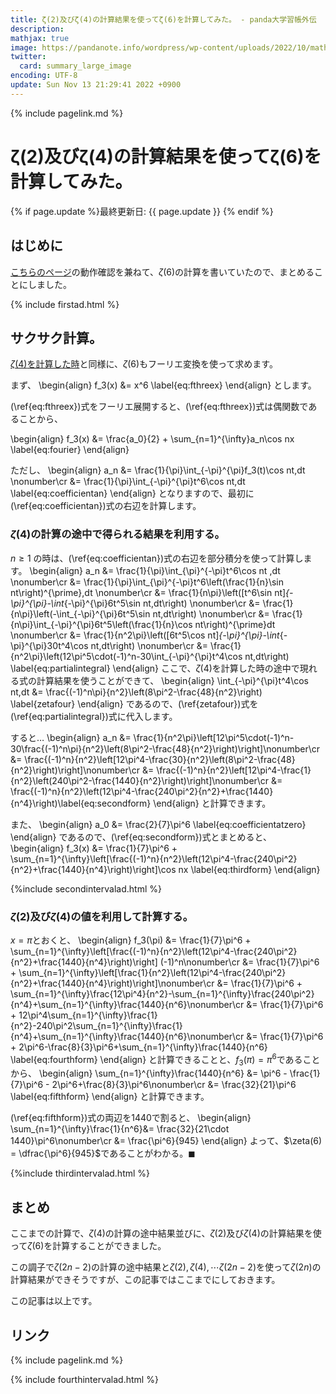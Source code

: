 ```yaml
---
title: ζ(2)及びζ(4)の計算結果を使ってζ(6)を計算してみた。 - panda大学習帳外伝
description: 
mathjax: true
image: https://pandanote.info/wordpress/wp-content/uploads/2022/10/mathlet_example1.png
twitter: 
  card: summary_large_image
encoding: UTF-8
update: Sun Nov 13 21:29:41 2022 +0900
---
```

{% include pagelink.md %}
# ζ(2)及びζ(4)の計算結果を使ってζ(6)を計算してみた。
{% if page.update %}最終更新日: {{ page.update }} {% endif %}
## はじめに
[こちらのページ](https://vsse.pandanote.info/mathlet.html)の動作確認を兼ねて、$\zeta(6)$の計算を書いていたので、まとめることにしました。

{% include firstad.html %}

## サクサク計算。
[$\zeta(4)$を計算した時](https://pandanote.info/?p=9778)と同様に、$\zeta(6)$もフーリエ変換を使って求めます。

まず、
\begin{align}
f_3(x) &= x^6 \label{eq:fthreex}
\end{align}
とします。

(\ref{eq:fthreex})式をフーリエ展開すると、(\ref{eq:fthreex})式は偶関数であることから、

\begin{align}
f_3(x) &= \frac{a_0}{2} + \sum_{n=1}^{\infty}a_n\cos nx \label{eq:fourier}
\end{align}

ただし、
\begin{align}
a_n &= \frac{1}{\pi}\int_{-\pi}^{\pi}f_3(t)\cos nt\,dt \nonumber\cr
&= \frac{1}{\pi}\int_{-\pi}^{\pi}t^6\cos nt\,dt \label{eq:coefficientan}
\end{align}
となりますので、最初に(\ref{eq:coefficientan})式の右辺を計算します。
### $\zeta(4)$の計算の途中で得られる結果を利用する。
$n \ge 1$ の時は、(\ref{eq:coefficientan})式の右辺を部分積分を使って計算します。
\begin{align}
a_n &= \frac{1}{\pi}\int_{\pi}^{-\pi}t^6\cos nt \,dt \nonumber\cr
&= \frac{1}{\pi}\int_{\pi}^{-\pi}t^6\left(\frac{1}{n}\sin nt\right)^{\prime}\,dt \nonumber\cr
&= \frac{1}{n\pi}\left([t^6\sin nt]_{-\pi}^{\pi}-\int_{-\pi}^{\pi}6t^5\sin nt\,dt\right) \nonumber\cr
&= \frac{1}{n\pi}\left(-\int_{-\pi}^{\pi}6t^5\sin nt\,dt\right) \nonumber\cr
&= \frac{1}{n\pi}\int_{-\pi}^{\pi}6t^5\left(\frac{1}{n}\cos nt\right)^{\prime}dt \nonumber\cr
&= \frac{1}{n^2\pi}\left([6t^5\cos nt]_{-\pi}^{\pi}-\int_{-\pi}^{\pi}30t^4\cos nt\,dt\right) \nonumber\cr
&= \frac{1}{n^2\pi}\left(12\pi^5\cdot(-1)^n-30\int_{-\pi}^{\pi}t^4\cos nt\,dt\right) \label{eq:partialintegral}
\end{align}
ここで、$\zeta(4)$を計算した時の途中で現れる式の計算結果を使うことができて、
\begin{align}
\int_{-\pi}^{\pi}t^4\cos nt\,dt &= \frac{(-1)^n\pi}{n^2}\left(8\pi^2-\frac{48}{n^2}\right) \label{zetafour}
\end{align}
であるので、(\ref{zetafour})式を(\ref{eq:partialintegral})式に代入します。

すると…
\begin{align}
a_n &= \frac{1}{n^2\pi}\left[12\pi^5\cdot(-1)^n-30\frac{(-1)^n\pi}{n^2}\left(8\pi^2-\frac{48}{n^2}\right)\right]\nonumber\cr
&= \frac{(-1)^n}{n^2}\left[12\pi^4-\frac{30}{n^2}\left(8\pi^2-\frac{48}{n^2}\right)\right]\nonumber\cr
&= \frac{(-1)^n}{n^2}\left[12\pi^4-\frac{1}{n^2}\left(240\pi^2-\frac{1440}{n^2}\right)\right]\nonumber\cr
&= \frac{(-1)^n}{n^2}\left(12\pi^4-\frac{240\pi^2}{n^2}+\frac{1440}{n^4}\right)\label{eq:secondform}
\end{align}
と計算できます。

また、
\begin{align}
a_0 &= \frac{2}{7}\pi^6 \label{eq:coefficientatzero}
\end{align}
であるので、(\ref{eq:secondform})式とまとめると、
\begin{align}
f_3(x) &= \frac{1}{7}\pi^6 + \sum_{n=1}^{\infty}\left[\frac{(-1)^n}{n^2}\left(12\pi^4-\frac{240\pi^2}{n^2}+\frac{1440}{n^4}\right)\right]\cos nx \label{eq:thirdform}
\end{align}

{%include secondintervalad.html %}

### $\zeta(2)$及び$\zeta(4)$の値を利用して計算する。
$x = \pi$とおくと、
\begin{align}
f_3(\pi) &= \frac{1}{7}\pi^6 + \sum_{n=1}^{\infty}\left[\frac{(-1)^n}{n^2}\left(12\pi^4-\frac{240\pi^2}{n^2}+\frac{1440}{n^4}\right)\right] (-1)^n\nonumber\cr
&= \frac{1}{7}\pi^6 + \sum_{n=1}^{\infty}\left[\frac{1}{n^2}\left(12\pi^4-\frac{240\pi^2}{n^2}+\frac{1440}{n^4}\right)\right]\nonumber\cr
&= \frac{1}{7}\pi^6 + \sum_{n=1}^{\infty}\frac{12\pi^4}{n^2}-\sum_{n=1}^{\infty}\frac{240\pi^2}{n^4}+\sum_{n=1}^{\infty}\frac{1440}{n^6}\nonumber\cr
&= \frac{1}{7}\pi^6 + 12\pi^4\sum_{n=1}^{\infty}\frac{1}{n^2}-240\pi^2\sum_{n=1}^{\infty}\frac{1}{n^4}+\sum_{n=1}^{\infty}\frac{1440}{n^6}\nonumber\cr
&= \frac{1}{7}\pi^6 + 2\pi^6-\frac{8}{3}\pi^6+\sum_{n=1}^{\infty}\frac{1440}{n^6} \label{eq:fourthform}
\end{align}
と計算できることと、$f_3(\pi) = \pi^6$であることから、
\begin{align}
\sum_{n=1}^{\infty}\frac{1440}{n^6} &= \pi^6 - \frac{1}{7}\pi^6 - 2\pi^6+\frac{8}{3}\pi^6\nonumber\cr
&= \frac{32}{21}\pi^6 \label{eq:fifthform}
\end{align}
と計算できます。

(\ref{eq:fifthform})式の両辺を1440で割ると、
\begin{align}
\sum_{n=1}^{\infty}\frac{1}{n^6}&= \frac{32}{21\cdot 1440}\pi^6\nonumber\cr
&= \frac{\pi^6}{945}
\end{align}
よって、$\zeta(6) = \dfrac{\pi^6}{945}$であることがわかる。$\blacksquare$

{%include thirdintervalad.html %}

## まとめ
ここまでの計算で、$\zeta(4)$の計算の途中結果並びに、$\zeta(2)$及び$\zeta(4)$の計算結果を使って$\zeta(6)$を計算することができました。

この調子で$\zeta(2n-2)$の計算の途中結果と$\zeta(2), \zeta(4), \cdots \zeta(2n-2)$を使って$\zeta(2n)$の計算結果ができそうですが、この記事ではここまでにしておきます。

この記事は以上です。
## リンク
{% include pagelink.md %}

{% include fourthintervalad.html %}
